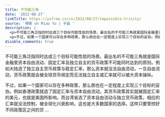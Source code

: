 ```yaml
---
title: 不可能三角
date: '2022-08-27'
linkTitle: https://yufree.cn/cn/2022/08/27/impossible-trinity/
source: '博客 on Miao Yu | 于淼 '
description: |-
  <p>不可能三角泛指同时达成三个目标可能性低的场景。最出名的不可能三角就是国际金融里资本自由流动、固定汇率及独立自主的货币政策不可能同时达到的原则。例如大陆选了独立自主货币政策与稳定汇率，那么资本就没法自由流动，一旦自由流动，货币政策就会被全球货币绑定而无法独立自主或汇率就可以被大资本操纵。</p>
  <p>不过，如果一个国家可以存在多种政策，那么倒也在一定程度上实现三个目标的妥协。例如香港政策就选了固定汇率与资本自由流动，其货币政策其实就被固定汇率的美元，也就是美国所影响。而台湾省选了资本自由流动与独立货币政策，相应的汇率就没法控制，被全球化兴衰影响，这也是大多数国家的选择。这样只要管控好不同政策区之间的货 ...
disable_comments: true
---
```

<p>不可能三角泛指同时达成三个目标可能性低的场景。最出名的不可能三角就是国际金融里资本自由流动、固定汇率及独立自主的货币政策不可能同时达到的原则。例如大陆选了独立自主货币政策与稳定汇率，那么资本就没法自由流动，一旦自由流动，货币政策就会被全球货币绑定而无法独立自主或汇率就可以被大资本操纵。</p>
<p>不过，如果一个国家可以存在多种政策，那么倒也在一定程度上实现三个目标的妥协。例如香港政策就选了固定汇率与资本自由流动，其货币政策其实就被固定汇率的美元，也就是美国所影响。而台湾省选了资本自由流动与独立货币政策，相应的汇率就没法控制，被全球化兴衰影响，这也是大多数国家的选择。这样只要管控好不同政策区之间的货 ...